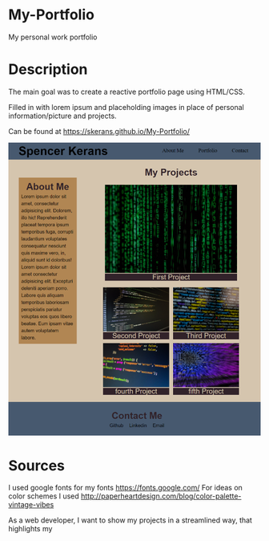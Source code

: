 # My-Portfolio
My personal work portfolio

# Description
The main goal was to create a reactive portfolio page using HTML/CSS.

Filled in with lorem ipsum and placeholding images in place of personal information/picture and projects.

Can be found at
https://skerans.github.io/My-Portfolio/

![full size picture of portfolio](./assets/images/screenshot.png)


# Sources
I used google fonts for my fonts
https://fonts.google.com/
For ideas on color schemes I used
http://paperheartdesign.com/blog/color-palette-vintage-vibes

As a web developer, I want to show my projects in a streamlined way, that highlights my 
